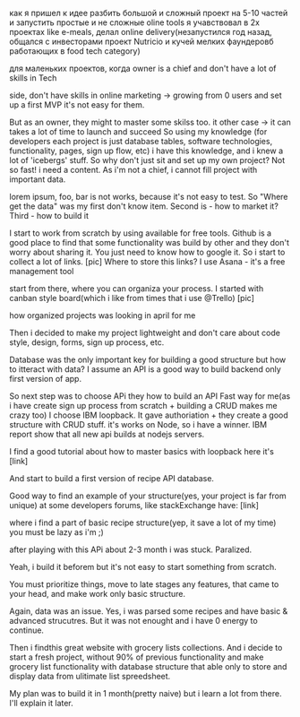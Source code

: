 
как я пришел к идее разбить большой и сложный проект на 5-10 частей и запустить простые и не сложные oline tools
я учавствовал в 2х проектах like e-meals, делал online delivery(незапустился год назад, общался с инвесторами проект Nutricio и кучей мелких фаундеровб работающих в food tech category)

для маленьких проектов, когда owner is a chief and don't have a lot of skills in Tech

side, don't have skills in online marketing -> growing from 0 users and set up a first MVP it's not easy for them.


But as an owner, they might to master some skilss too. it other case -> it can takes a lot of time to launch and succeed
So using my knowledge (for developers each project is just database tables, software technologies, functionality, pages, sign up flow, etc)
i have this knowledge, and i knew a lot of 'icebergs' stuff.
So why don't just sit and set up my own project?
Not so fast! i need a content. As i'm not a chief, i cannot fill project with important data.


lorem ipsum, foo, bar is not works, because it's not easy to test.
So "Where get the data" was my first don't know item.
Second is - how to market it?
Third - how to build it

I start to work from scratch by using available for free tools.
Github is a good place to find that some functionality was build by other and they don't worry about sharing it.
You just need to know how to google it. So i start to collect a lot of links. [pic]
Where to store this links? 
I use Asana - it's a free management tool

start from there, where you can organiza your process.
I started with canban style board(which i like from times that i use @Trello)
[pic]

how organized projects was looking in april for me

Then i decided to make my project lightweight and don't care about code style, design, forms, sign up process, etc.

Database was the only important key for building a good structure
but how to itteract with data?
I assume an API is a good way to build backend only first version of app.



So next step was to choose APi they how to build an API
Fast way for me(as i have create sign up process from scratch + building a CRUD makes me crazy too)
I choose IBM loopback.
It gave authoriation + they create a good structure with  CRUD stuff. it's works on Node, so i have a winner.
IBM report show that all new api builds at nodejs servers.

I find a good tutorial about how to master basics with loopback here it's [link]

And start to build a first version of recipe API database.

Good way to find an example of your structure(yes, your project is far from unique) at some developers forums, like stackExchange have: [link]

where i find a part of basic recipe structure(yep, it save a lot of my time)
you must be lazy as i'm ;)

after playing with this APi about 2-3 month i was stuck.
Paralized.

Yeah, i build it beforem but it's not easy to start something from scratch.

You must prioritize things, move to late stages any features, that came to your head, and make work only basic structure.

Again, data was an issue.
Yes, i was parsed some recipes and have basic & advanced strucutres. 
But it  was not enought and i have 0 energy to continue.

Then i findthis great website with grocery lists collections.
And i decide to start a fresh project, without 90% of previous functionality and make grocery list functionality with database structure that able only to store and display data from ulitimate list spreedsheet.


My plan was to build it in 1 month(pretty naive) but i learn a lot from there. I'll explain it later.
